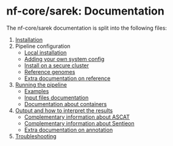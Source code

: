 # nf-core/sarek: Documentation

The nf-core/sarek documentation is split into the following files:

1. [Installation](https://nf-co.re/usage/installation)
2. Pipeline configuration
    * [Local installation](https://nf-co.re/usage/local_installation)
    * [Adding your own system config](https://nf-co.re/usage/adding_own_config)
    * [Install on a secure cluster](install_bianca.md)
    * [Reference genomes](https://nf-co.re/usage/reference_genomes)
    * [Extra documentation on reference](reference.md)
3. [Running the pipeline](usage.md)
    * [Examples](use_cases.md)
    * [Input files documentation](input.md)
    * [Documentation about containers](containers.md)
4. [Output and how to interpret the results](output.md)
    * [Complementary information about ASCAT](ascat.md)
    * [Complementary information about Sentieon](sentieon.md)
    * [Extra documentation on annotation](annotation.md)
5. [Troubleshooting](https://nf-co.re/usage/troubleshooting)
